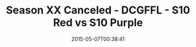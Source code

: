 ---
title: Season XX Canceled - DCGFFL - S10 Red vs S10 Purple
teams-score:
- team: _teams/s10-red.md
  score: 39
- team: _teams/s10-purple.md
  score: 18
mvp: Cody G. (Red), Ali R. (Purple)
game-ball: N/A
sportsperson: ''
season: 10
week: 0
date: '2015-05-07T00:38:41'
pageid: season-10-playoff-4438-vs-4437
---